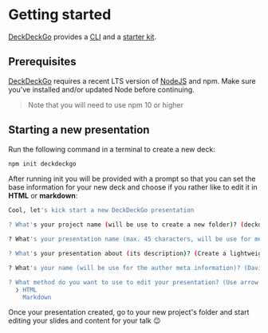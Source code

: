 # Getting started

[DeckDeckGo] provides a [CLI](https://github.com/deckgo/create-deckdeckgo) and a [starter kit](https://github.com/deckgo/deckdeckgo-starter).

## Prerequisites

[DeckDeckGo] requires a recent LTS version of [NodeJS](https://nodejs.org) and npm. Make sure you've installed and/or updated Node before continuing.

> Note that you will need to use npm 10 or higher

## Starting a new presentation

Run the following command in a terminal to create a new deck:

```bash
npm init deckdeckgo
```

After running init you will be provided with a prompt so that you can set the base information for your new deck and choose if you rather like to edit it in **HTML** or **markdown**:

```bash
Cool, let's kick start a new DeckDeckGo presentation

? What's your project name (will be use to create a new folder)? (deckdeckgo)

? What's your presentation name (max. 45 characters, will be use for meta tags and manifest information)? (DeckDeckGo)

? What's your presentation about (its description)? (Create a lightweight presentation using Web Components 🚀)

? What's your name (will be use for the author meta information)? (David)

? What method do you want to use to edit your presentation? (Use arrow keys)
  ❯ HTML 
    Markdown
```

Once your presentation created, go to your new project's folder and start editing your slides and content for your talk 😉

[DeckDeckGo]: https://deckdeckgo.com